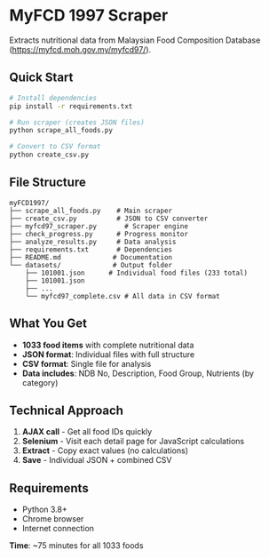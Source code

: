 # MyFCD 1997 Scraper

Extracts nutritional data from Malaysian Food Composition Database (https://myfcd.moh.gov.my/myfcd97/).

## Quick Start

```bash
# Install dependencies
pip install -r requirements.txt

# Run scraper (creates JSON files)
python scrape_all_foods.py

# Convert to CSV format
python create_csv.py
```

## File Structure

```
myFCD1997/
├── scrape_all_foods.py    # Main scraper
├── create_csv.py          # JSON to CSV converter  
├── myfcd97_scraper.py       # Scraper engine
├── check_progress.py      # Progress monitor
├── analyze_results.py     # Data analysis
├── requirements.txt       # Dependencies
├── README.md             # Documentation
└── datasets/             # Output folder
    ├── 101001.json      # Individual food files (233 total)
    ├── 101001.json
    ├── ...
    └── myfcd97_complete.csv # All data in CSV format
```

## What You Get

- **1033 food items** with complete nutritional data
- **JSON format**: Individual files with full structure  
- **CSV format**: Single file for analysis
- **Data includes**: NDB No, Description, Food Group, Nutrients (by category)

## Technical Approach

1. **AJAX call** - Get all food IDs quickly
2. **Selenium** - Visit each detail page for JavaScript calculations  
3. **Extract** - Copy exact values (no calculations)
4. **Save** - Individual JSON + combined CSV

## Requirements

- Python 3.8+
- Chrome browser  
- Internet connection

**Time**: ~75 minutes for all 1033 foods